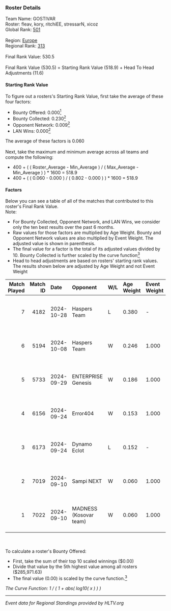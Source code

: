 ### Roster Details<br />
Team Name: GOSTIVAR<br />
Roster: fleav, kory, ritchiEE, stressarN, xicoz<br />
Global Rank: [501](../../standings_global_2025_02_28.md)<br />
<br />
Region: [Europe]( ../../standings_europe_2025_02_28.md)<br />
Regional Rank: [313]( ../../standings_europe_2025_02_28.md)<br />
<br />
Final Rank Value:  530.5<br />
<br />
Final Rank Value (530.5) = Starting Rank Value (518.9) + Head To Head Adjustments (11.6)<br />

#### Starting Rank Value<br />
To figure out a rosters's Starting Rank Value, first take the average of these four factors:<br />
- Bounty Offered: 0.000[<sup>1</sup>](#table2)
- Bounty Collected: 0.230[<sup>2</sup>](#table1)
- Opponent Network: 0.009[<sup>2</sup>](#table1)
- LAN Wins: 0.000[<sup>2</sup>](#table1)

The average of these factors is 0.060<br />
<br />
Next, take the maximum and minimum average across all teams and compute the following:<br />
- 400 + ( ( Roster_Average - Min_Average ) / ( Max_Average - Min_Average ) ) * 1600 = 518.9
- 400 + ( ( 0.060 - 0.000 ) / ( 0.802 - 0.000 ) ) * 1600 = 518.9


#### Factors<br />
Below you can see a table of all of the matches that contributed to this roster's Final Rank Value.<br />
Note:<br />

- For Bounty Collected, Opponent Network, and LAN Wins, we consider only the ten best results over the past 6 months.
- Raw values for those factors are multiplied by Age Weight. Bounty and Opponent Network values are also multiplied by Event Weight. The adjusted value is shown in parenthesis.
- The final value for a factor is the total of its adjusted values divided by 10. Bounty Collected is further scaled by the curve function[<sup>3</sup>](#curveFunction)
- Head to head adjustments are based on rosters' starting rank values. The results shown below are adjusted by Age Weight and not Event Weight
<span id="table1"></span><br />


| Match Played | Match ID | Date       | Opponent               | W/L | Age Weight | Event Weight | Bounty Collected | Opponent Network | LAN Wins  | H2H Adj. | Roster                                  |
| -: | -: | :- | :- | :- | :- | :- | :- | :- | :- | -: | :- |
|            7 |     4182 | 2024-10-28 | Haspers Team           | L   | 0.380      | -            | -                | -                | -         |    -2.36 | fleav, kory, ritchiEE, stressarN, xicoz |
|            6 |     5194 | 2024-10-08 | Haspers Team           | W   | 0.246      | 1.000        | 0.016 (0.004)    | 0.189 (0.046)    | 0 (0.000) |     6.24 | fleav, kory, ritchiEE, stressarN, xicoz |
|            5 |     5733 | 2024-09-29 | ENTERPRISE Genesis     | W   | 0.186      | 1.000        | 0.002 (0.000)    | 0.193 (0.036)    | 0 (0.000) |     4.22 | fleav, kory, ritchiEE, stressarN, xicoz |
|            4 |     6156 | 2024-09-24 | Error404               | W   | 0.153      | 1.000        | 0.000 (0.000)    | 0.016 (0.002)    | 0 (0.000) |     1.63 | fleav, kory, ritchiEE, stressarN, xicoz |
|            3 |     6173 | 2024-09-24 | Dynamo Eclot           | L   | 0.152      | -            | -                | -                | -         |    -0.05 | fleav, kory, ritchiEE, stressarN, xicoz |
|            2 |     7019 | 2024-09-10 | Sampi NEXT             | W   | 0.060      | 1.000        | 0.000 (0.000)    | 0.027 (0.002)    | 0 (0.000) |     0.95 | fleav, Q-Q, ritchiEE, stressarN, xicoz  |
|            1 |     7022 | 2024-09-10 | MADNESS (Kosovar team) | W   | 0.060      | 1.000        | 0.003 (0.000)    | 0.020 (0.001)    | 0 (0.000) |     1.00 | fleav, Q-Q, ritchiEE, stressarN, xicoz  |

<br />
<span id="table2"></span><br />
To calculate a roster's Bounty Offered:<br />

- First, take the sum of their top 10 scaled winnings ($0.00)
- Divide that value by the 5th highest value among all rosters ($285,971.63)
- The final value (0.00) is scaled by the curve function.[<sup>3</sup>](#curveFunction)

<span id="curveFunction"></span>_The Curve Function: 1 / ( 1 + abs( log10( x ) ) )_<br />

---
_Event data for Regional Standings provided by HLTV.org_<br />

